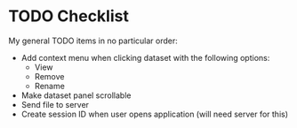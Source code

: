 # TODO Checklist
My general TODO items in no particular order:
* Add context menu when clicking dataset with the following options:
  * View
  * Remove
  * Rename
* Make dataset panel scrollable
* Send file to server
* Create session ID when user opens application (will need server for this)